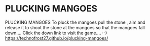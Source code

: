 # PLUCKING MANGOES
PLUCKING MANGOES
To pluck the mangoes pull the stone , aim and release it to shoot the stone at the mangoes so that the mangoes fall down.... Click the down link to visit the game.... :-)
https://technofrost27.github.io/plucking-mangoes/
